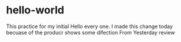 # hello-world
This practice for my initial
Hello every one.
I made this change today becuase of the producr shows some difection 
From Yesterday review
